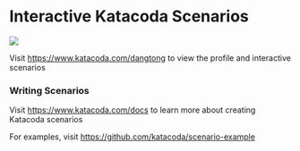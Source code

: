 # Interactive Katacoda Scenarios

[![](http://shields.katacoda.com/katacoda/dangtong/count.svg)](https://www.katacoda.com/dangtong "Get your profile on Katacoda.com")

Visit https://www.katacoda.com/dangtong to view the profile and interactive scenarios

### Writing Scenarios
Visit https://www.katacoda.com/docs to learn more about creating Katacoda scenarios

For examples, visit https://github.com/katacoda/scenario-example

